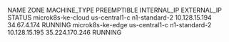 NAME               ZONE           MACHINE_TYPE   PREEMPTIBLE  INTERNAL_IP    EXTERNAL_IP     STATUS
microk8s-ke-cloud  us-central1-c  n1-standard-2               10.128.15.194  34.67.4.174     RUNNING
microk8s-ke-edge   us-central1-c  n1-standard-2               10.128.15.195  35.224.170.246  RUNNING
